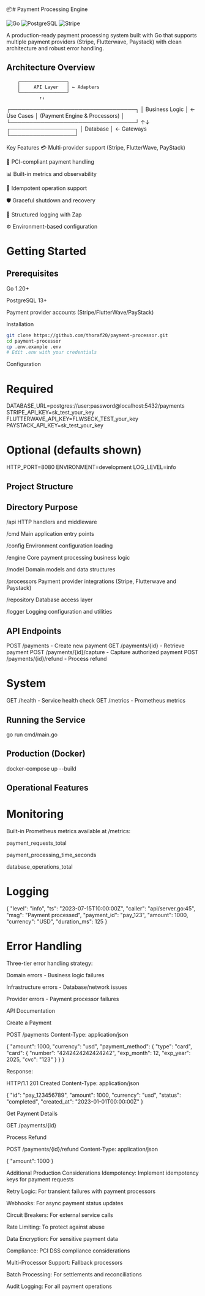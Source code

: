 📦# Payment Processing Engine

![Go](https://img.shields.io/badge/Go-1.20+-00ADD8?logo=go)
![PostgreSQL](https://img.shields.io/badge/PostgreSQL-13+-336791?logo=postgresql)
![Stripe](https://img.shields.io/badge/Stripe-API-008CDD?logo=stripe)

A production-ready payment processing system built with Go that supports multiple payment providers (Stripe, Flutterwave, Paystack) with clean architecture and robust error handling.

## Architecture Overview

        ┌─────────────────┐
        │     API Layer   │ ← Adapters
        └─────────────────┘
                ↑↓
┌─────────────────────────────────┐
│        Business Logic           │ ← Use Cases
│  (Payment Engine & Processors)  │
└─────────────────────────────────┘
                ↑↓
        ┌─────────────────┐
        │     Database    │ ← Gateways
        └─────────────────┘

Key Features
💳 Multi-provider support (Stripe, FlutterWave, PayStack)

🔐 PCI-compliant payment handling

📊 Built-in metrics and observability

🔄 Idempotent operation support

🛡️ Graceful shutdown and recovery

📝 Structured logging with Zap

⚙️ Environment-based configuration

# Getting Started
## Prerequisites

Go 1.20+

PostgreSQL 13+

Payment provider accounts (Stripe/FlutterWave/PayStack)

Installation

```bash
git clone https://github.com/thoraf20/payment-processor.git
cd payment-processor
cp .env.example .env
# Edit .env with your credentials
```

Configuration

# Required
DATABASE_URL=postgres://user:password@localhost:5432/payments
STRIPE_API_KEY=sk_test_your_key
FLUTTERWAVE_API_KEY=FLWSECK_TEST_your_key
PAYSTACK_API_KEY=sk_test_your_key

# Optional (defaults shown)
HTTP_PORT=8080
ENVIRONMENT=development
LOG_LEVEL=info


## Project Structure

Directory                               Purpose
--------------------------------------------------------------------------
/api	          HTTP handlers and middleware

/cmd	          Main application entry points

/config	        Environment configuration loading

/engine	        Core payment processing business logic

/model	        Domain models and data structures

/processors	    Payment provider integrations (Stripe, Flutterwave and Paystack)

/repository	    Database access layer

/logger	        Logging configuration and utilities

## API Endpoints

POST   /payments                      - Create new payment
GET    /payments/{id}                 - Retrieve payment
POST   /payments/{id}/capture         - Capture authorized payment
POST   /payments/{id}/refund          - Process refund

# System

GET    /health       - Service health check
GET    /metrics      - Prometheus metrics

## Running the Service

go run cmd/main.go

## Production (Docker)

docker-compose up --build

## Operational Features

# Monitoring

Built-in Prometheus metrics available at /metrics:

  payment_requests_total

  payment_processing_time_seconds

  database_operations_total

# Logging

{
  "level": "info",
  "ts": "2023-07-15T10:00:00Z",
  "caller": "api/server.go:45",
  "msg": "Payment processed",
  "payment_id": "pay_123",
  "amount": 1000,
  "currency": "USD",
  "duration_ms": 125
}

# Error Handling

Three-tier error handling strategy:

  Domain errors - Business logic failures

  Infrastructure errors - Database/network issues

  Provider errors - Payment processor failures

API Documentation

Create a Payment

POST /payments
Content-Type: application/json

{
  "amount": 1000,
  "currency": "usd",
  "payment_method": {
    "type": "card",
    "card": {
      "number": "4242424242424242",
      "exp_month": 12,
      "exp_year": 2025,
      "cvc": "123"
    }
  }
}

Response:

HTTP/1.1 201 Created
Content-Type: application/json

{
  "id": "pay_123456789",
  "amount": 1000,
  "currency": "usd",
  "status": "completed",
  "created_at": "2023-01-01T00:00:00Z"
}

Get Payment Details

GET /payments/{id}

Process Refund

POST /payments/{id}/refund
Content-Type: application/json

{
  "amount": 1000
}


Additional Production Considerations
Idempotency: Implement idempotency keys for payment requests

Retry Logic: For transient failures with payment processors

Webhooks: For async payment status updates

Circuit Breakers: For external service calls

Rate Limiting: To protect against abuse

Data Encryption: For sensitive payment data

Compliance: PCI DSS compliance considerations

Multi-Processor Support: Fallback processors

Batch Processing: For settlements and reconciliations

Audit Logging: For all payment operations
